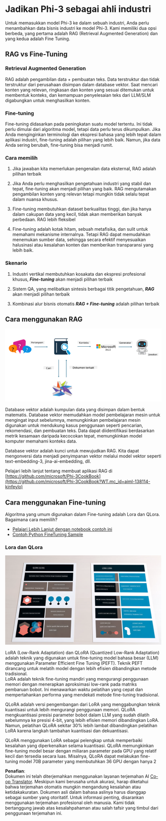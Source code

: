 <!--
CO_OP_TRANSLATOR_METADATA:
{
  "original_hash": "743d7e9cb9c4e8ea642d77bee657a7fa",
  "translation_date": "2025-05-09T22:28:28+00:00",
  "source_file": "md/03.FineTuning/LetPhi3gotoIndustriy.md",
  "language_code": "id"
}
-->
# **Jadikan Phi-3 sebagai ahli industri**

Untuk memasukkan model Phi-3 ke dalam sebuah industri, Anda perlu menambahkan data bisnis industri ke model Phi-3. Kami memiliki dua opsi berbeda, yang pertama adalah RAG (Retrieval Augmented Generation) dan yang kedua adalah Fine Tuning.

## **RAG vs Fine-Tuning**

### **Retrieval Augmented Generation**

RAG adalah pengambilan data + pembuatan teks. Data terstruktur dan tidak terstruktur dari perusahaan disimpan dalam database vektor. Saat mencari konten yang relevan, ringkasan dan konten yang sesuai ditemukan untuk membentuk konteks, dan kemampuan penyelesaian teks dari LLM/SLM digabungkan untuk menghasilkan konten.


### **Fine-tuning**

Fine-tuning didasarkan pada peningkatan suatu model tertentu. Ini tidak perlu dimulai dari algoritma model, tetapi data perlu terus dikumpulkan. Jika Anda menginginkan terminologi dan ekspresi bahasa yang lebih tepat dalam aplikasi industri, fine-tuning adalah pilihan yang lebih baik. Namun, jika data Anda sering berubah, fine-tuning bisa menjadi rumit.

### **Cara memilih**

1. Jika jawaban kita memerlukan pengenalan data eksternal, RAG adalah pilihan terbaik

2. Jika Anda perlu menghasilkan pengetahuan industri yang stabil dan tepat, fine-tuning akan menjadi pilihan yang baik. RAG mengutamakan pengambilan konten yang relevan tetapi mungkin tidak selalu tepat dalam nuansa khusus.

3. Fine-tuning membutuhkan dataset berkualitas tinggi, dan jika hanya dalam cakupan data yang kecil, tidak akan memberikan banyak perbedaan. RAG lebih fleksibel

4. Fine-tuning adalah kotak hitam, sebuah metafisika, dan sulit untuk memahami mekanisme internalnya. Tetapi RAG dapat memudahkan menemukan sumber data, sehingga secara efektif menyesuaikan halusinasi atau kesalahan konten dan memberikan transparansi yang lebih baik.


### **Skenario**

1. Industri vertikal membutuhkan kosakata dan ekspresi profesional khusus, ***Fine-tuning*** akan menjadi pilihan terbaik

2. Sistem QA, yang melibatkan sintesis berbagai titik pengetahuan, ***RAG*** akan menjadi pilihan terbaik

3. Kombinasi alur bisnis otomatis ***RAG + Fine-tuning*** adalah pilihan terbaik


## **Cara menggunakan RAG**

![rag](../../../../translated_images/rag.36e7cb856f120334d577fde60c6a5d7c5eecae255dac387669303d30b4b3efa4.id.png)


Database vektor adalah kumpulan data yang disimpan dalam bentuk matematis. Database vektor memudahkan model pembelajaran mesin untuk mengingat input sebelumnya, memungkinkan pembelajaran mesin digunakan untuk mendukung kasus penggunaan seperti pencarian, rekomendasi, dan pembuatan teks. Data dapat diidentifikasi berdasarkan metrik kesamaan daripada kecocokan tepat, memungkinkan model komputer memahami konteks data.

Database vektor adalah kunci untuk mewujudkan RAG. Kita dapat mengonversi data menjadi penyimpanan vektor melalui model vektor seperti text-embedding-3, jina-ai-embedding, dll.

Pelajari lebih lanjut tentang membuat aplikasi RAG di [https://github.com/microsoft/Phi-3CookBook](https://github.com/microsoft/Phi-3CookBook?WT.mc_id=aiml-138114-kinfeylo) 


## **Cara menggunakan Fine-tuning**

Algoritma yang umum digunakan dalam Fine-tuning adalah Lora dan QLora. Bagaimana cara memilih?
- [Pelajari Lebih Lanjut dengan notebook contoh ini](../../../../code/04.Finetuning/Phi_3_Inference_Finetuning.ipynb)
- [Contoh Python FineTuning Sample](../../../../code/04.Finetuning/FineTrainingScript.py)

### **Lora dan QLora**

![lora](../../../../translated_images/qlora.6aeba71122bc0c8d56ccf0bc36b861304939fee087f43c1fc6cc5c9cb8764725.id.png)


LoRA (Low-Rank Adaptation) dan QLoRA (Quantized Low-Rank Adaptation) adalah teknik yang digunakan untuk fine-tuning model bahasa besar (LLM) menggunakan Parameter Efficient Fine Tuning (PEFT). Teknik PEFT dirancang untuk melatih model dengan lebih efisien dibandingkan metode tradisional.  
LoRA adalah teknik fine-tuning mandiri yang mengurangi penggunaan memori dengan menerapkan aproksimasi low-rank pada matriks pembaruan bobot. Ini menawarkan waktu pelatihan yang cepat dan mempertahankan performa yang mendekati metode fine-tuning tradisional.

QLoRA adalah versi pengembangan dari LoRA yang menggabungkan teknik kuantisasi untuk lebih mengurangi penggunaan memori. QLoRA mengkuantisasi presisi parameter bobot dalam LLM yang sudah dilatih sebelumnya ke presisi 4-bit, yang lebih efisien memori dibandingkan LoRA. Namun, pelatihan QLoRA sekitar 30% lebih lambat dibandingkan pelatihan LoRA karena langkah tambahan kuantisasi dan dekuantisasi.

QLoRA menggunakan LoRA sebagai pelengkap untuk memperbaiki kesalahan yang diperkenalkan selama kuantisasi. QLoRA memungkinkan fine-tuning model besar dengan miliaran parameter pada GPU yang relatif kecil dan tersedia secara luas. Misalnya, QLoRA dapat melakukan fine-tuning model 70B parameter yang membutuhkan 36 GPU dengan hanya 2

**Penafian**:  
Dokumen ini telah diterjemahkan menggunakan layanan terjemahan AI [Co-op Translator](https://github.com/Azure/co-op-translator). Meskipun kami berusaha untuk akurasi, harap diketahui bahwa terjemahan otomatis mungkin mengandung kesalahan atau ketidakakuratan. Dokumen asli dalam bahasa aslinya harus dianggap sebagai sumber yang otoritatif. Untuk informasi penting, disarankan menggunakan terjemahan profesional oleh manusia. Kami tidak bertanggung jawab atas kesalahpahaman atau salah tafsir yang timbul dari penggunaan terjemahan ini.